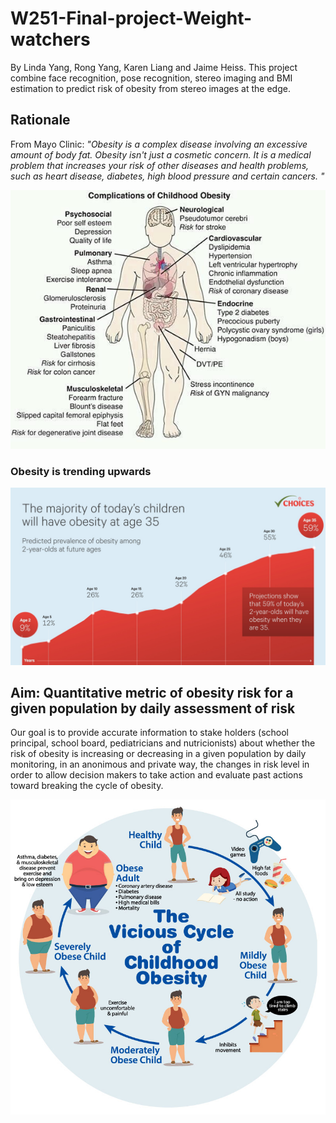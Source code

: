 # W251-Final-project-Weight-watchers
By Linda Yang, Rong Yang, Karen Liang and Jaime Heiss. This project combine face recognition, pose recognition, stereo imaging and BMI estimation to predict risk of obesity from stereo images at the edge. 

## Rationale

From Mayo Clinic: *"Obesity is a complex disease involving an excessive amount of body fat. Obesity isn't just a cosmetic concern. It is a medical problem that increases your risk of other diseases and health problems, such as heart disease, diabetes, high blood pressure and certain cancers. "*

![Complications associated with obesity](complications.jpg)

### Obesity is trending upwards
![obesity trend](obesity_prediction_v3.jpg)

## Aim: Quantitative metric of obesity risk for a given population by daily assessment of risk

Our goal is to provide accurate information to stake holders (school principal, school board, pediatricians and nutricionists) about whether the risk of obesity is increasing or decreasing in a given population by daily monitoring, in an anonimous and private way, the changes in risk level in order to allow decision makers to take action and evaluate past actions toward breaking the cycle of obesity.

![obesity cycle](Childhood-Obesity-3.jpg)

